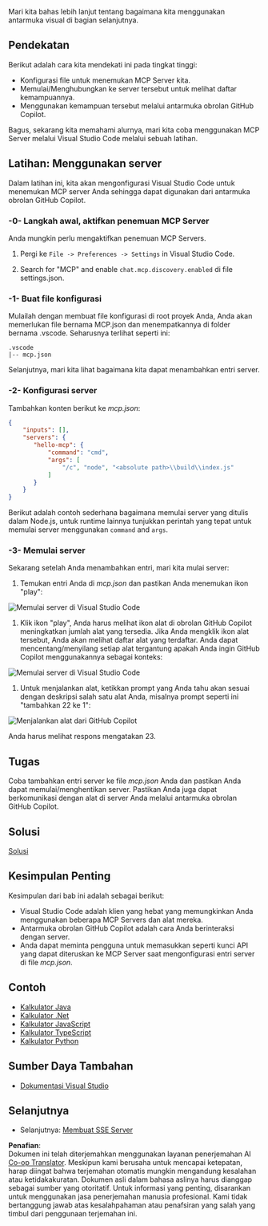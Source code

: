 <!--
CO_OP_TRANSLATOR_METADATA:
{
  "original_hash": "c37fabfbc0dcbc9a4afb6d17e7d3be9f",
  "translation_date": "2025-05-17T11:12:28+00:00",
  "source_file": "03-GettingStarted/04-vscode/README.md",
  "language_code": "id"
}
-->
Mari kita bahas lebih lanjut tentang bagaimana kita menggunakan antarmuka visual di bagian selanjutnya.


## Pendekatan 

Berikut adalah cara kita mendekati ini pada tingkat tinggi:

- Konfigurasi file untuk menemukan MCP Server kita.
- Memulai/Menghubungkan ke server tersebut untuk melihat daftar kemampuannya.
- Menggunakan kemampuan tersebut melalui antarmuka obrolan GitHub Copilot.

Bagus, sekarang kita memahami alurnya, mari kita coba menggunakan MCP Server melalui Visual Studio Code melalui sebuah latihan.

## Latihan: Menggunakan server

Dalam latihan ini, kita akan mengonfigurasi Visual Studio Code untuk menemukan MCP server Anda sehingga dapat digunakan dari antarmuka obrolan GitHub Copilot.

### -0- Langkah awal, aktifkan penemuan MCP Server

Anda mungkin perlu mengaktifkan penemuan MCP Servers.

1. Pergi ke `File -> Preferences -> Settings` in Visual Studio Code.

1. Search for "MCP" and enable `chat.mcp.discovery.enabled` di file settings.json.

### -1- Buat file konfigurasi

Mulailah dengan membuat file konfigurasi di root proyek Anda, Anda akan memerlukan file bernama MCP.json dan menempatkannya di folder bernama .vscode. Seharusnya terlihat seperti ini:

```text
.vscode
|-- mcp.json
```

Selanjutnya, mari kita lihat bagaimana kita dapat menambahkan entri server.

### -2- Konfigurasi server

Tambahkan konten berikut ke *mcp.json*:

```json
{
    "inputs": [],
    "servers": {
       "hello-mcp": {
           "command": "cmd",
           "args": [
               "/c", "node", "<absolute path>\\build\\index.js"
           ]
       }
    }
}
```

Berikut adalah contoh sederhana bagaimana memulai server yang ditulis dalam Node.js, untuk runtime lainnya tunjukkan perintah yang tepat untuk memulai server menggunakan `command` and `args`.

### -3- Memulai server

Sekarang setelah Anda menambahkan entri, mari kita mulai server:

1. Temukan entri Anda di *mcp.json* dan pastikan Anda menemukan ikon "play":

  ![Memulai server di Visual Studio Code](../../../../translated_images/vscode-start-server.c7f1132263a8ce789fa7f436eb3df7e36199ebf863f1a8205bfc4483c9e40924.id.png)  

1. Klik ikon "play", Anda harus melihat ikon alat di obrolan GitHub Copilot meningkatkan jumlah alat yang tersedia. Jika Anda mengklik ikon alat tersebut, Anda akan melihat daftar alat yang terdaftar. Anda dapat mencentang/menyilang setiap alat tergantung apakah Anda ingin GitHub Copilot menggunakannya sebagai konteks: 

  ![Memulai server di Visual Studio Code](../../../../translated_images/vscode-tool.ce37be05a56b9af258f882c161dbf35e23ac885b08ee5f5ee643097653b135b8.id.png)

1. Untuk menjalankan alat, ketikkan prompt yang Anda tahu akan sesuai dengan deskripsi salah satu alat Anda, misalnya prompt seperti ini "tambahkan 22 ke 1":

  ![Menjalankan alat dari GitHub Copilot](../../../../translated_images/vscode-agent.7f56a5ce3cef334adfe737514a7e8ac9384fa4161dd4df14bd3ddc9cd1a154f4.id.png)

  Anda harus melihat respons mengatakan 23.

## Tugas

Coba tambahkan entri server ke file *mcp.json* Anda dan pastikan Anda dapat memulai/menghentikan server. Pastikan Anda juga dapat berkomunikasi dengan alat di server Anda melalui antarmuka obrolan GitHub Copilot.

## Solusi

[Solusi](./solution/README.md)

## Kesimpulan Penting

Kesimpulan dari bab ini adalah sebagai berikut:

- Visual Studio Code adalah klien yang hebat yang memungkinkan Anda menggunakan beberapa MCP Servers dan alat mereka.
- Antarmuka obrolan GitHub Copilot adalah cara Anda berinteraksi dengan server.
- Anda dapat meminta pengguna untuk memasukkan seperti kunci API yang dapat diteruskan ke MCP Server saat mengonfigurasi entri server di file *mcp.json*.

## Contoh 

- [Kalkulator Java](../samples/java/calculator/README.md)
- [Kalkulator .Net](../../../../03-GettingStarted/samples/csharp)
- [Kalkulator JavaScript](../samples/javascript/README.md)
- [Kalkulator TypeScript](../samples/typescript/README.md)
- [Kalkulator Python](../../../../03-GettingStarted/samples/python) 

## Sumber Daya Tambahan

- [Dokumentasi Visual Studio](https://code.visualstudio.com/docs/copilot/chat/mcp-servers)

## Selanjutnya

- Selanjutnya: [Membuat SSE Server](/03-GettingStarted/05-sse-server/README.md)

**Penafian**:  
Dokumen ini telah diterjemahkan menggunakan layanan penerjemahan AI [Co-op Translator](https://github.com/Azure/co-op-translator). Meskipun kami berusaha untuk mencapai ketepatan, harap diingat bahwa terjemahan otomatis mungkin mengandung kesalahan atau ketidakakuratan. Dokumen asli dalam bahasa aslinya harus dianggap sebagai sumber yang otoritatif. Untuk informasi yang penting, disarankan untuk menggunakan jasa penerjemahan manusia profesional. Kami tidak bertanggung jawab atas kesalahpahaman atau penafsiran yang salah yang timbul dari penggunaan terjemahan ini.